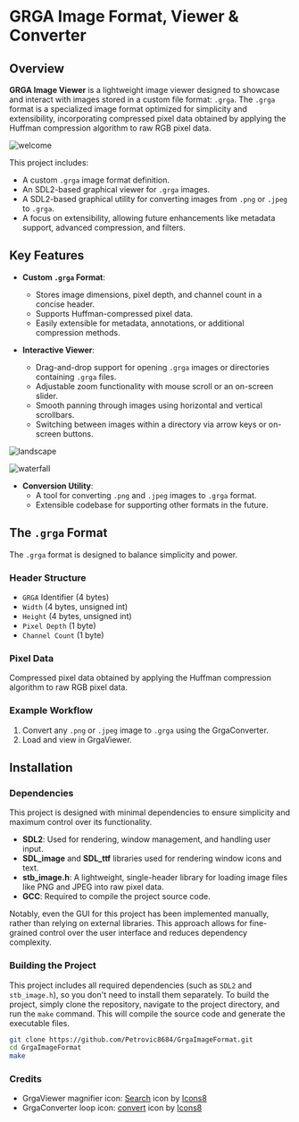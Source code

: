 # GRGA Image Format, Viewer & Converter

## Overview

**GRGA Image Viewer** is a lightweight image viewer designed to showcase and interact with images stored in a custom file format: `.grga`. The `.grga` format is a specialized image format optimized for simplicity and extensibility, incorporating compressed pixel data obtained by applying the Huffman compression algorithm to raw RGB pixel data.

![welcome](https://i.imgur.com/J2yySd6.jpeg)

This project includes:

- A custom `.grga` image format definition.
- An SDL2-based graphical viewer for `.grga` images.
- A SDL2-based graphical utility for converting images from `.png` or `.jpeg` to `.grga`.
- A focus on extensibility, allowing future enhancements like metadata support, advanced compression, and filters.

## Key Features

- **Custom `.grga` Format**:

  - Stores image dimensions, pixel depth, and channel count in a concise header.
  - Supports Huffman-compressed pixel data.
  - Easily extensible for metadata, annotations, or additional compression methods.

- **Interactive Viewer**:

  - Drag-and-drop support for opening `.grga` images or directories containing `.grga` files.
  - Adjustable zoom functionality with mouse scroll or an on-screen slider.
  - Smooth panning through images using horizontal and vertical scrollbars.
  - Switching between images within a directory via arrow keys or on-screen buttons.

![landscape](https://i.imgur.com/xT9qyNd.jpeg)

![waterfall](https://i.imgur.com/QdW0Vmi.jpeg)

- **Conversion Utility**:
  - A tool for converting `.png` and `.jpeg` images to `.grga` format.
  - Extensible codebase for supporting other formats in the future.

## The `.grga` Format

The `.grga` format is designed to balance simplicity and power.

### Header Structure

- `GRGA` Identifier (4 bytes)
- `Width` (4 bytes, unsigned int)
- `Height` (4 bytes, unsigned int)
- `Pixel Depth` (1 byte)
- `Channel Count` (1 byte)

### Pixel Data

Compressed pixel data obtained by applying the Huffman compression algorithm to raw RGB pixel data.

### Example Workflow

1. Convert any `.png` or `.jpeg` image to `.grga` using the GrgaConverter.
2. Load and view in GrgaViewer.

## Installation

### Dependencies

This project is designed with minimal dependencies to ensure simplicity and maximum control over its functionality.

- **SDL2**: Used for rendering, window management, and handling user input.
- **SDL_image** and **SDL_ttf** libraries used for rendering window icons and text.
- **stb_image.h**: A lightweight, single-header library for loading image files like PNG and JPEG into raw pixel data.
- **GCC**: Required to compile the project source code.

Notably, even the GUI for this project has been implemented manually, rather than relying on external libraries. This approach allows for fine-grained control over the user interface and reduces dependency complexity.

### Building the Project

This project includes all required dependencies (such as `SDL2` and `stb_image.h`), so you don't need to install them separately. To build the project, simply clone the repository, navigate to the project directory, and run the `make` command. This will compile the source code and generate the executable files.

```bash
git clone https://github.com/Petrovic8684/GrgaImageFormat.git
cd GrgaImageFormat
make
```

### Credits

- GrgaViewer magnifier icon: <a target="_blank" href="https://icons8.com/icon/12773/search">Search</a> icon by <a target="_blank" href="https://icons8.com">Icons8</a>
- GrgaConverter loop icon: <a target="_blank" href="https://icons8.com/icon/13113/refresh">convert</a> icon by <a target="_blank" href="https://icons8.com">Icons8</a>
